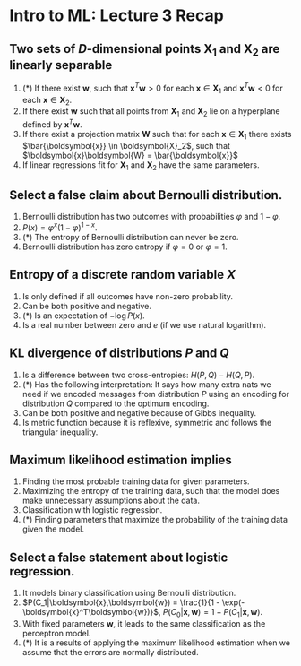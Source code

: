 # Intro to ML: Lecture 3 Recap

## Two sets of $D$-dimensional points $\boldsymbol{X_1}$ and $\boldsymbol{X_2}$ are linearly separable

1. (*) If there exist $\boldsymbol{w}$, such that $\boldsymbol{x}^T\boldsymbol{w} > 0$ for each $\boldsymbol{x} \in \boldsymbol{X}_1$ and $\boldsymbol{x}^T\boldsymbol{w} < 0$ for each $\boldsymbol{x} \in \boldsymbol{X}_2$.
2. If there exist $\boldsymbol{w}$ such that all points from $\boldsymbol{X}_1$ and $\boldsymbol{X}_2$ lie on a hyperplane defined by $\boldsymbol{x}^T\boldsymbol{w}$.
3. If there exist a projection matrix $\boldsymbol{W}$ such that for each $\boldsymbol{x} \in \boldsymbol{X}_1$ there exists $\bar{\boldsymbol{x}} \in \boldsymbol{X}_2$, such that $\boldsymbol{x}\boldsymbol{W} = \bar{\boldsymbol{x}}$
4. If linear regressions fit for $\boldsymbol{X}_1$ and $\boldsymbol{X}_2$ have the same parameters.


## Select a false claim about Bernoulli distribution.

1. Bernoulli distribution has two outcomes with probabilities $\varphi$ and $1 - \varphi$.
2. $P(x) = \varphi^x(1 - \varphi)^{1-x}$.
3. (*) The entropy of Bernoulli distribution can never be zero.
4. Bernoulli distribution has zero entropy if $\varphi = 0$ or $\varphi = 1$.


## Entropy of a discrete random variable $X$

1. Is only defined if all outcomes have non-zero probability.
2. Can be both positive and negative.
3. (*) Is an expectation of $-\log P(x)$.
4. Is a real number between zero and $e$ (if we use natural logarithm).


## KL divergence of distributions $P$ and $Q$

1. Is a difference between two cross-entropies: $H(P, Q) - H(Q, P)$.
2. (*) Has the following interpretation: It says how many extra nats we need if we encoded messages from distribution $P$ using an encoding for distribution $Q$ compared to the optimum encoding.
3. Can be both positive and negative because of Gibbs inequality.
4. Is metric function because it is reflexive, symmetric and follows the triangular inequality.


## Maximum likelihood estimation implies

1. Finding the most probable training data for given parameters.
2. Maximizing the entropy of the training data, such that the model does make unnecessary assumptions about the data.
3. Classification with logistic regression.
4. (*) Finding parameters that maximize the probability of the training data given the model.


## Select a false statement about logistic regression.

1. It models binary classification using Bernoulli distribution.
2. $P(C_1|\boldsymbol{x},\boldsymbol{w}) = \frac{1}{1 - \exp(-\boldsymbol{x}^T\boldsymbol{w})}$, $P(C_0 | \boldsymbol{x}, \boldsymbol{w}) = 1 - P(C_1| \boldsymbol{x}, \boldsymbol{w})$.
3. With fixed parameters $\boldsymbol{w}$, it leads to the same classification as the perceptron model.
4. (*) It is a results of applying the maximum likelihood estimation when we assume that the errors are normally distributed.



